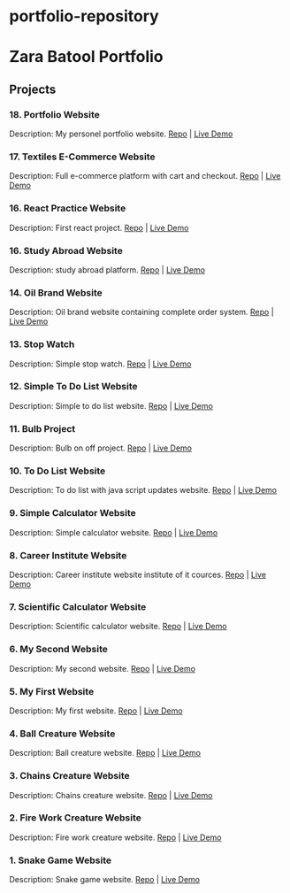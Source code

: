 # portfolio-repository
# Zara Batool Portfolio

## Projects

### 18. Portfolio Website
Description: My personel portfolio website.
[Repo](https://github.com/zara261/portfolio-website) | [Live Demo](https://zara261.github.io/portfolio-website/)
 
### 17. Textiles E-Commerce Website
Description: Full e-commerce platform with cart and checkout.
[Repo](https://github.com/zara261/textiles-ecommerce-website-in-react) | [Live Demo](https://zara261.github.io/textiles-ecommerce-website-in-react/)

### 16. React Practice Website
Description: First react project.
[Repo](https://github.com/zara261/react-project) | [Live Demo](https://zara261.github.io/react-project/)

### 16. Study Abroad Website
Description: study abroad platform.
[Repo](https://github.com/zara261/study-abroad-website) | [Live Demo](https://zara261.github.io/study-abroad-website/)

### 14. Oil Brand Website
Description: Oil brand website containing complete order system.
[Repo](https://github.com/zara261/oil-brand-website) | [Live Demo](https://zara261.github.io/oil-brand-website/)

### 13. Stop Watch
Description: Simple stop watch.
[Repo](https://github.com/zara261/stop-watch) | [Live Demo](https://zara261.github.io/stop-watch/)

### 12. Simple To Do List Website
Description: Simple to do list website.
[Repo](https://github.com/zara261/simple-to-do-list) | [Live Demo](https://zara261.github.io/simple-to-do-list/)

### 11. Bulb Project
Description: Bulb on off project.
[Repo](https://github.com/zara261/bulb-on-off) | [Live Demo](https://zara261.github.io/bulb-on-off/)

### 10. To Do List Website
Description: To do list with java script updates website.
[Repo](https://github.com/zara261/to-do-list-with-js) | [Live Demo](https://zara261.github.io/to-do-list-with-js/)

### 9. Simple Calculator Website
Description: Simple calculator website.
[Repo](https://github.com/zara261/simple-calculator) | [Live Demo](https://zara261.github.io/simple-calculator/)

### 8. Career Institute Website
Description: Career institute website institute of it cources.
[Repo](https://github.com/zara261/career-WS) | [Live Demo](https://zara261.github.io/career-WS/)

### 7. Scientific Calculator Website
Description: Scientific calculator website.
[Repo](https://github.com/zara261/scientific-calculator) | [Live Demo](https://zara261.github.io/scientific-calculator/)

### 6. My Second Website
Description: My second website.
[Repo](https://github.com/zara261/2nd-website) | [Live Demo]( https://zara261.github.io/2nd-website/)

### 5. My First Website
Description: My first website.
[Repo](https://github.com/zara261/1st-website) | [Live Demo](https://zara261.github.io/1st-website/)

### 4. Ball Creature Website
Description: Ball creature website.
[Repo](https://github.com/zara261/ball-creature) | [Live Demo](https://zara261.github.io/ball-creature/)

### 3. Chains Creature Website
Description: Chains creature website.
[Repo](https://github.com/zara261/chains-creature) | [Live Demo](https://zara261.github.io/chains-creature/)

### 2. Fire Work Creature Website
Description: Fire work creature website.
[Repo](https://github.com/zara261/fire-works-creature) | [Live Demo](https://zara261.github.io/fire-works-creature/)

### 1. Snake Game Website
Description: Snake game website.
[Repo](https://github.com/zara261/snake-game) | [Live Demo](https://zara261.github.io/snake-game/)


